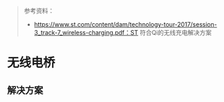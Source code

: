 > 参考资料：
>
> - https://www.st.com/content/dam/technology-tour-2017/session-3_track-7_wireless-charging.pdf：ST 符合Qi的无线充电解决方案

# 无线电桥

## 解决方案